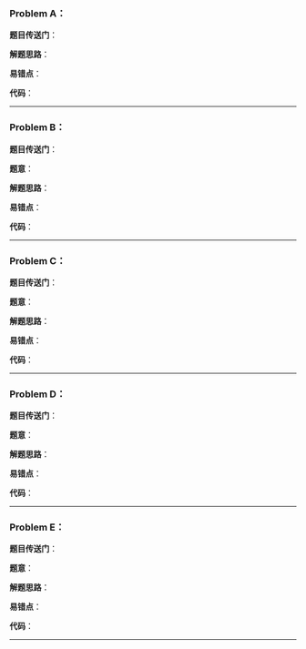 ### Problem A：

**题目传送门**：

**解题思路**： 

**易错点**：

**代码**：

------

### Problem B：

**题目传送门**：

**题意**：

**解题思路**： 

**易错点**：

**代码**：

------

### Problem C：

**题目传送门**：

**题意**：

**解题思路**： 

**易错点**：

**代码**：

------

### Problem D：

**题目传送门**：

**题意**：

**解题思路**： 

**易错点**：

**代码**：

------

### Problem E：

**题目传送门**：

**题意**：

**解题思路**： 

**易错点**：

**代码**：

------